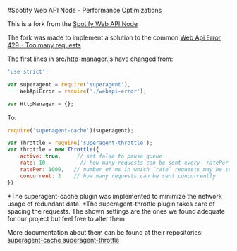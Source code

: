 #Spotify Web API Node - Performance Optimizations

This is a fork from the [Spotify Web API Node](https://github.com/thelinmichael/spotify-web-api-node)

The fork was made to implement a solution to the common [Web Api Error 429 - Too many requests](https://github.com/thelinmichael/spotify-web-api-node/issues?utf8=%E2%9C%93&q=429)

The first lines in src/http-manager.js have changed from:

```javascript
'use strict';

var superagent = require('superagent'),
    WebApiError = require('./webapi-error');

var HttpManager = {};
```

To:

```javascript
require('superagent-cache')(superagent);

var Throttle = require('superagent-throttle');
var throttle = new Throttle({
    active: true,     // set false to pause queue
    rate: 10,          // how many requests can be sent every `ratePer`
    ratePer: 1000,   // number of ms in which `rate` requests may be sent
    concurrent: 2    // how many requests can be sent concurrently
})
```
*The superagent-cache plugin was implemented to minimize the network usage of redundant data.
*The superagent-throttle plugin takes care of spacing the requests. The shown settings are the ones we found adequate for our project but feel free to alter them

More documentation about them can be found at their repositories:
[superagent-cache ](https://github.com/jpodwys/superagent-cache)
[superagent-throttle](https://github.com/leviwheatcroft/superagent-throttle)
